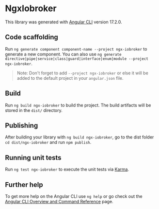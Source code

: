 # NgxIobroker

This library was generated with [Angular CLI](https://github.com/angular/angular-cli) version 17.2.0.

## Code scaffolding

Run `ng generate component component-name --project ngx-iobroker` to generate a new component. You can also use `ng generate directive|pipe|service|class|guard|interface|enum|module --project ngx-iobroker`.
> Note: Don't forget to add `--project ngx-iobroker` or else it will be added to the default project in your `angular.json` file. 

## Build

Run `ng build ngx-iobroker` to build the project. The build artifacts will be stored in the `dist/` directory.

## Publishing

After building your library with `ng build ngx-iobroker`, go to the dist folder `cd dist/ngx-iobroker` and run `npm publish`.

## Running unit tests

Run `ng test ngx-iobroker` to execute the unit tests via [Karma](https://karma-runner.github.io).

## Further help

To get more help on the Angular CLI use `ng help` or go check out the [Angular CLI Overview and Command Reference](https://angular.io/cli) page.
